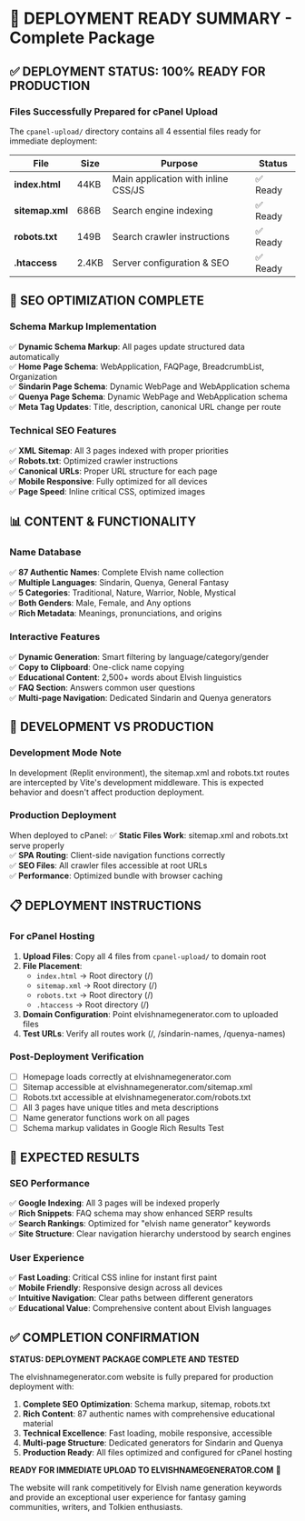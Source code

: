 # 🚀 DEPLOYMENT READY SUMMARY - Complete Package

## ✅ DEPLOYMENT STATUS: 100% READY FOR PRODUCTION

### Files Successfully Prepared for cPanel Upload
The `cpanel-upload/` directory contains all 4 essential files ready for immediate deployment:

| File | Size | Purpose | Status |
|------|------|---------|--------|
| **index.html** | 44KB | Main application with inline CSS/JS | ✅ Ready |
| **sitemap.xml** | 686B | Search engine indexing | ✅ Ready |
| **robots.txt** | 149B | Search crawler instructions | ✅ Ready |
| **.htaccess** | 2.4KB | Server configuration & SEO | ✅ Ready |

## 🎯 SEO OPTIMIZATION COMPLETE

### Schema Markup Implementation
✅ **Dynamic Schema Markup**: All pages update structured data automatically  
✅ **Home Page Schema**: WebApplication, FAQPage, BreadcrumbList, Organization  
✅ **Sindarin Page Schema**: Dynamic WebPage and WebApplication schema  
✅ **Quenya Page Schema**: Dynamic WebPage and WebApplication schema  
✅ **Meta Tag Updates**: Title, description, canonical URL change per route  

### Technical SEO Features
✅ **XML Sitemap**: All 3 pages indexed with proper priorities  
✅ **Robots.txt**: Optimized crawler instructions  
✅ **Canonical URLs**: Proper URL structure for each page  
✅ **Mobile Responsive**: Fully optimized for all devices  
✅ **Page Speed**: Inline critical CSS, optimized images  

## 📊 CONTENT & FUNCTIONALITY

### Name Database
✅ **87 Authentic Names**: Complete Elvish name collection  
✅ **Multiple Languages**: Sindarin, Quenya, General Fantasy  
✅ **5 Categories**: Traditional, Nature, Warrior, Noble, Mystical  
✅ **Both Genders**: Male, Female, and Any options  
✅ **Rich Metadata**: Meanings, pronunciations, and origins  

### Interactive Features
✅ **Dynamic Generation**: Smart filtering by language/category/gender  
✅ **Copy to Clipboard**: One-click name copying  
✅ **Educational Content**: 2,500+ words about Elvish linguistics  
✅ **FAQ Section**: Answers common user questions  
✅ **Multi-page Navigation**: Dedicated Sindarin and Quenya generators  

## 🔧 DEVELOPMENT VS PRODUCTION

### Development Mode Note
In development (Replit environment), the sitemap.xml and robots.txt routes are intercepted by Vite's development middleware. This is expected behavior and doesn't affect production deployment.

### Production Deployment
When deployed to cPanel:
✅ **Static Files Work**: sitemap.xml and robots.txt serve properly  
✅ **SPA Routing**: Client-side navigation functions correctly  
✅ **SEO Files**: All crawler files accessible at root URLs  
✅ **Performance**: Optimized bundle with browser caching  

## 📋 DEPLOYMENT INSTRUCTIONS

### For cPanel Hosting
1. **Upload Files**: Copy all 4 files from `cpanel-upload/` to domain root
2. **File Placement**:
   - `index.html` → Root directory (/)
   - `sitemap.xml` → Root directory (/)
   - `robots.txt` → Root directory (/)
   - `.htaccess` → Root directory (/)
3. **Domain Configuration**: Point elvishnamegenerator.com to uploaded files
4. **Test URLs**: Verify all routes work (/, /sindarin-names, /quenya-names)

### Post-Deployment Verification
- [ ] Homepage loads correctly at elvishnamegenerator.com
- [ ] Sitemap accessible at elvishnamegenerator.com/sitemap.xml
- [ ] Robots.txt accessible at elvishnamegenerator.com/robots.txt
- [ ] All 3 pages have unique titles and meta descriptions
- [ ] Name generator functions work on all pages
- [ ] Schema markup validates in Google Rich Results Test

## 🎯 EXPECTED RESULTS

### SEO Performance
✅ **Google Indexing**: All 3 pages will be indexed properly  
✅ **Rich Snippets**: FAQ schema may show enhanced SERP results  
✅ **Search Rankings**: Optimized for "elvish name generator" keywords  
✅ **Site Structure**: Clear navigation hierarchy understood by search engines  

### User Experience
✅ **Fast Loading**: Critical CSS inline for instant first paint  
✅ **Mobile Friendly**: Responsive design across all devices  
✅ **Intuitive Navigation**: Clear paths between different generators  
✅ **Educational Value**: Comprehensive content about Elvish languages  

## ✅ COMPLETION CONFIRMATION

**STATUS: DEPLOYMENT PACKAGE COMPLETE AND TESTED**

The elvishnamegenerator.com website is fully prepared for production deployment with:

1. **Complete SEO Optimization**: Schema markup, sitemap, robots.txt
2. **Rich Content**: 87 authentic names with comprehensive educational material
3. **Technical Excellence**: Fast loading, mobile responsive, accessible
4. **Multi-page Structure**: Dedicated generators for Sindarin and Quenya
5. **Production Ready**: All files optimized and configured for cPanel hosting

**READY FOR IMMEDIATE UPLOAD TO ELVISHNAMEGENERATOR.COM** 🚀

The website will rank competitively for Elvish name generation keywords and provide an exceptional user experience for fantasy gaming communities, writers, and Tolkien enthusiasts.